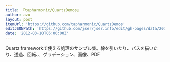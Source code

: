 ```yaml
---
title: 『tapharmonic/QuartzDemos』
author: azu
layout: post
itemUrl: 'https://github.com/tapharmonic/QuartzDemos'
editJSONPath: 'https://github.com/jser/jser.info/edit/gh-pages/data/2012/03/index.json'
date: '2012-03-10T05:00:00Z'
---
```

Quartz frameworkで使える処理のサンプル集。線を引いたり、パスを描いたり、透過、回転、、グラデーション、画像、PDF
